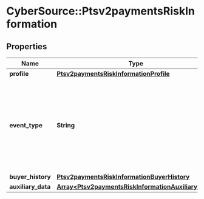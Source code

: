 # CyberSource::Ptsv2paymentsRiskInformation

## Properties
Name | Type | Description | Notes
------------ | ------------- | ------------- | -------------
**profile** | [**Ptsv2paymentsRiskInformationProfile**](Ptsv2paymentsRiskInformationProfile.md) |  | [optional] 
**event_type** | **String** | Specifies one of the following types of events: - login - account_creation - account_update For regular payment transactions, do not send this field.  | [optional] 
**buyer_history** | [**Ptsv2paymentsRiskInformationBuyerHistory**](Ptsv2paymentsRiskInformationBuyerHistory.md) |  | [optional] 
**auxiliary_data** | [**Array&lt;Ptsv2paymentsRiskInformationAuxiliaryData&gt;**](Ptsv2paymentsRiskInformationAuxiliaryData.md) |  | [optional] 


